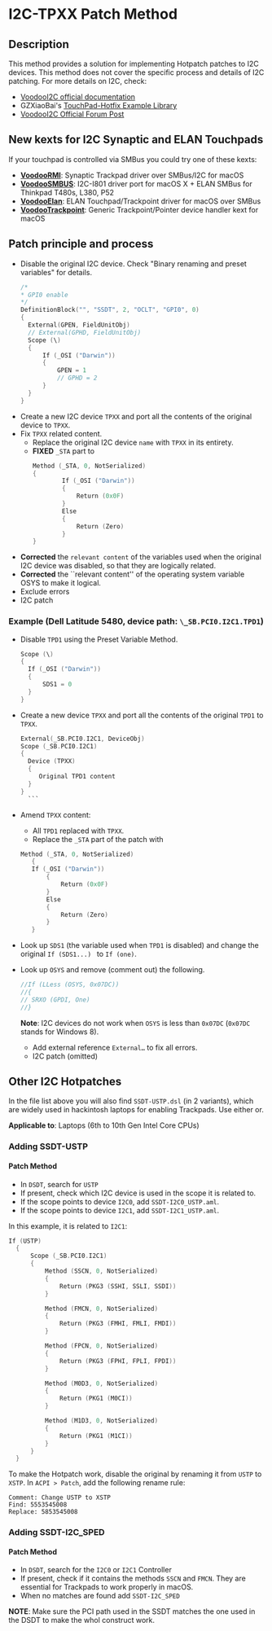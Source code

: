 # I2C-TPXX Patch Method

## Description

This method provides a solution for implementing Hotpatch patches to I2C devices. This method does not cover the specific process and details of I2C patching. For more details on I2C, check:

- [VoodooI2C official documentation](https://voodooi2c.github.io/)
- GZXiaoBai's [TouchPad-Hotfix Example Library](https://github.com/GZXiaoBai/Hackintosh-TouchPad-Hotpatch)
- [VoodooI2C Official Forum Post](https://www.tonymacx86.com/threads/voodooi2c-help-and-support.243378/)

## New kexts for I2C Synaptic and ELAN Touchpads
If your touchpad is controlled via SMBus you could try one of these kexts:

- [**VoodooRMI**](https://github.com/VoodooSMBus/VoodooRMI): Synaptic Trackpad driver over SMBus/I2C for macOS 
- [**VoodooSMBUS**](https://github.com/VoodooSMBus/VoodooSMBus): I2C-I801 driver port for macOS X + ELAN SMBus for Thinkpad T480s, L380, P52 
- [**VoodooElan**](https://github.com/VoodooSMBus/VoodooElan): ELAN Touchpad/Trackpoint driver for macOS over SMBus 
- [**VoodooTrackpoint**](https://github.com/VoodooSMBus/VoodooTrackpoint):  Generic Trackpoint/Pointer device handler kext for macOS  


## Patch principle and process

- Disable the original I2C device. Check "Binary renaming and preset variables" for details.
	```swift
  /*
   * GPI0 enable
   */
  DefinitionBlock("", "SSDT", 2, "OCLT", "GPI0", 0)
  {
      External(GPEN, FieldUnitObj)
      // External(GPHD, FieldUnitObj)
      Scope (\)
      {
          If (_OSI ("Darwin"))
          {
              GPEN = 1
              // GPHD = 2
          }
      }
  }
	```
- Create a new I2C device `TPXX` and port all the contents of the original device to `TPXX`.
- Fix `TPXX` related content.
  - Replace the original I2C device `name` with `TPXX` in its entirety.
  - **FIXED** `_STA` part to
	```swift
    Method (_STA, 0, NotSerialized)
    {
        	If (_OSI ("Darwin"))
    	   	{
          		Return (0x0F)
          	}
        	Else
        	{
        		Return (Zero)
        	}
    }
	```
- **Corrected** the ``relevant content`` of the variables used when the original I2C device was disabled, so that they are logically related.
- **Corrected** the ``relevant content'' of the operating system variable OSYS to make it logical.
- Exclude errors
- I2C patch

### Example (Dell Latitude 5480, device path: `\_SB.PCI0.I2C1.TPD1`)
- Disable ``TPD1`` using the Preset Variable Method.
	```swift
  Scope (\)
  {
      If (_OSI ("Darwin"))
      {
          SDS1 = 0
      }
  }
  	```
- Create a new device `TPXX` and port all the contents of the original `TPD1` to `TPXX`.
	```swift
  External(_SB.PCI0.I2C1, DeviceObj)
  Scope (_SB.PCI0.I2C1)
  {
      Device (TPXX)
      {
         Original TPD1 content
      }
  }
	  ```
- Amend `TPXX` content:
	- All `TPD1` replaced with `TPXX`.
  	- Replace the `_STA` part of the patch with
	 ```swift
	Method (_STA, 0, NotSerialized)
    	{
   		If (_OSI ("Darwin"))
        	{
           		Return (0x0F)
        	}
        	Else
        	{
          		Return (Zero)
        	}
    	}
	```
 - Look up `SDS1` (the variable used when `TPD1` is disabled) and change the original `If (SDS1...) ` to `If (one)`.  
 - Look up `OSYS` and remove (comment out) the following.
	
	```swift
    //If (LLess (OSYS, 0x07DC))
    //{
    // SRXO (GPDI, One)
    //}
	```
	**Note**: I2C devices do not work when `OSYS` is less than `0x07DC` (`0x07DC` stands for Windows 8).
	
	- Add external reference `External…` to fix all errors.
	- I2C patch (omitted)

## Other I2C Hotpatches
In the file list above you will also find `SSDT-USTP.dsl` (in 2 variants), which are widely used in hackintosh laptops for enabling Trackpads. Use either or. 

**Applicable to**: Laptops (6th to 10th Gen Intel Core CPUs)

### Adding SSDT-USTP
#### Patch Method
- In `DSDT`, search for `USTP`
- If present, check which I2C device is used in the scope it is related to. 
- If the scope points to device `I2C0`, add `SSDT-I2C0_USTP.aml`.
- If the scope points to device `I2C1`, add `SSDT-I2C1_USTP.aml`.

In this example, it is related to `I2C1`:

```swift
If (USTP)
  {
      Scope (_SB.PCI0.I2C1)
      {
          Method (SSCN, 0, NotSerialized)
          {
              Return (PKG3 (SSHI, SSLI, SSDI))
          }

          Method (FMCN, 0, NotSerialized)
          {
              Return (PKG3 (FMHI, FMLI, FMDI))
          }

          Method (FPCN, 0, NotSerialized)
          {
              Return (PKG3 (FPHI, FPLI, FPDI))
          }

          Method (M0D3, 0, NotSerialized)
          {
              Return (PKG1 (M0CI))
          }

          Method (M1D3, 0, NotSerialized)
          {
              Return (PKG1 (M1CI))
          }
      }
  }
```
To make the Hotpatch work, disable the original by renaming it from `USTP` to `XSTP`. In `ACPI > Patch`, add the following rename rule:
```text
Comment: Change USTP to XSTP
Find: 5553545008
Replace: 5853545008
```
### Adding SSDT-I2C_SPED
#### Patch Method
- In `DSDT`, search for the `I2C0` or `I2C1` Controller
- If present, check if it contains the methods `SSCN` and `FMCN`. They are essential for Trackpads to work properly in macOS. 
- When no matches are found add `SSDT-I2C_SPED` 

**NOTE**: Make sure the PCI path used in the SSDT matches the one used in the DSDT to make the whol construct work.
